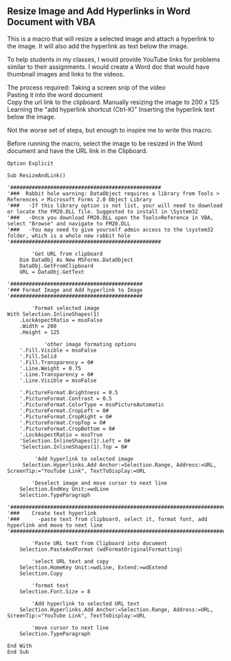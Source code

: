 ## Resize Image and Add Hyperlinks in Word Document with VBA

This is a macro that will resize a selected image and attach a hyperlink to the image.  It will also add the hyperlink as text below the image.

To help students in my classes, I would provide YouTube links for problems similar to their assignments. 
I would create a Word doc that would have thumbnail images and links to the videos.  

The process required:
    Taking a screen snip of the video  
    Pasting it into the word document  
    Copy the url link to the clipboard.
    Manually resizing the image to 200 x 125
    Learning the "add hyperlink shortcut (Ctrl-K)"
    Inserting the hyperlink text below the image.  

Not the worse set of steps, but enough to inspire me to write this macro.

Before running the macro, select the image to be resized in the Word document and have the URL link in the Clipboard.

```VBA
Option Explicit

Sub ResizeAndLink()

'#################################################
'###  Rabbit hole warning: DataObject requires a library from Tools > References > Microsoft Forms 2.0 Object Library
'###   -If this library option is not list, your will need to download or locate the FM20.DLL file. Suggested to install in \System32
'###   -Once you download FM20.DLL open the Tools>Reference in VBA, select "Browse" and navigate to FM20.DLL
'###   -You may need to give yourself admin access to the \system32 folder, which is a whole new rabbit hole
'#################################################
  
        'Get URL from clipboard
    Dim DataObj As New MSForms.DataObject
    DataObj.GetFromClipboard
    URL = DataObj.GetText

'###########################################
'### Format Image and Add hyperlink to Image
'###########################################

        'Format selected image
With Selection.InlineShapes(1)
    .LockAspectRatio = msoFalse
    .Width = 200
    .Height = 125
        
            'other image formating options
    '.Fill.Visible = msoFalse
    '.Fill.Solid
    '.Fill.Transparency = 0#
    '.Line.Weight = 0.75
    '.Line.Transparency = 0#
    '.Line.Visible = msoFalse
    
    '.PictureFormat.Brightness = 0.5
    '.PictureFormat.Contrast = 0.5
    '.PictureFormat.ColorType = msoPictureAutomatic
    '.PictureFormat.CropLeft = 0#
    '.PictureFormat.CropRight = 0#
    '.PictureFormat.CropTop = 0#
    '.PictureFormat.CropBottom = 0#
    '.LockAspectRatio = msoTrue
    'Selection.InlineShapes(1).Left = 0#
    'Selection.InlineShapes(1).Top = 0#
    
         'Add hyperlink to selected image
     Selection.Hyperlinks.Add Anchor:=Selection.Range, Address:=URL, ScreenTip:="YouTube Link", TextToDisplay:=URL
       
        'Deselect image and move cursor to next line
    Selection.EndKey Unit:=wdLine
    Selection.TypeParagraph

'#################################################################################################################################
'###    Create text hyperlink
'###      -paste text from clipboard, select it, format font, add hyperlink and move to next line
'#################################################################################################################################
   
        'Paste URL text from Clipboard into document
    Selection.PasteAndFormat (wdFormatOriginalFormatting)
    
        'select URL text and copy
    Selection.HomeKey Unit:=wdLine, Extend:=wdExtend
    Selection.Copy
    
        'format text
    Selection.Font.Size = 8
    
        'Add hyperlink to selected URL text
    Selection.Hyperlinks.Add Anchor:=Selection.Range, Address:=URL, ScreenTip:="YouTube Link", TextToDisplay:=URL
    
        'move cursor to next line
    Selection.TypeParagraph
    
End With
End Sub
